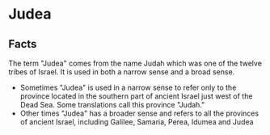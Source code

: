 # Judea

## Facts

The term "Judea" comes from the name Judah which was one of the twelve tribes of Israel. It is used in both a narrow sense and a broad sense.

* Sometimes "Judea" is used in a narrow sense to refer only to the province located in the southern part of ancient Israel just west of the Dead Sea. Some translations call this province "Judah."
* Other times "Judea" has a broader sense and refers to all the provinces of ancient Israel, including Galilee, Samaria, Perea, Idumea and Judea